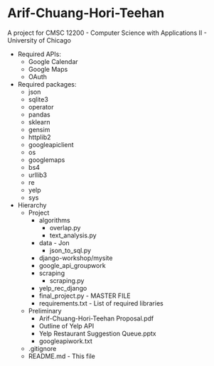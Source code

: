 # Arif-Chuang-Hori-Teehan

A project for CMSC 12200 - Computer Science with Applications II - University of Chicago

- Required APIs:
	- Google Calendar
	- Google Maps
	- OAuth
- Required packages:
	- json
	- sqlite3
	- operator
	- pandas
	- sklearn
	- gensim
	- httplib2
	- googleapiclient
	- os
	- googlemaps
	- bs4
	- urllib3
	- re
	- yelp
	- sys
- Hierarchy
	- Project
		- algorithms
			- overlap.py
			- text_analysis.py
		- data - Jon
			- json_to_sql.py
		- django-workshop/mysite
		- google_api_groupwork
		- scraping
			- scraping.py
		- yelp_rec_django
		- final_project.py - MASTER FILE
		- requirements.txt - List of required libraries
	- Preliminary
		- Arif-Chuang-Hori-Teehan Proposal.pdf
		- Outline of Yelp API
		- Yelp Restaurant Suggestion Queue.pptx
		- googleapiwork.txt
	- .gitignore
	- README.md - This file
